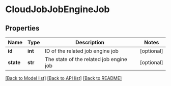 # CloudJobJobEngineJob

## Properties
Name | Type | Description | Notes
------------ | ------------- | ------------- | -------------
**id** | **int** | ID of the related job engine job | [optional] 
**state** | **str** | The state of the related job engine job | [optional] 

[[Back to Model list]](../README.md#documentation-for-models) [[Back to API list]](../README.md#documentation-for-api-endpoints) [[Back to README]](../README.md)


